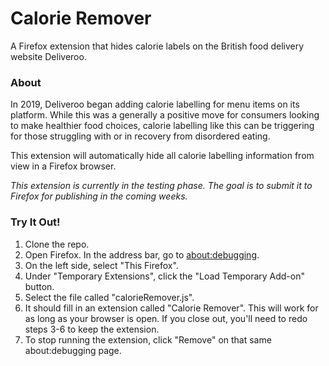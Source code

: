 # Calorie Remover

A Firefox extension that hides calorie labels on the British food delivery website Deliveroo.

### About

In 2019, Deliveroo began adding calorie labelling for menu items on its platform. While this was a generally a positive move for consumers looking to make healthier food choices, calorie labelling like this can be triggering for those struggling with or in recovery from disordered eating.

This extension will automatically hide all calorie labelling information from view in a Firefox browser.

_This extension is currently in the testing phase. The goal is to submit it to Firefox for publishing in the coming weeks._

### Try It Out!

1. Clone the repo.
2. Open Firefox. In the address bar, go to [about:debugging](about:debugging).
3. On the left side, select "This Firefox".
4. Under "Temporary Extensions", click the "Load Temporary Add-on" button.
5. Select the file called "calorieRemover.js".
6. It should fill in an extension called "Calorie Remover". This will work for as long as your browser is open. If you close out, you'll need to redo steps 3-6 to keep the extension.
7. To stop running the extension, click "Remove" on that same about:debugging page.
